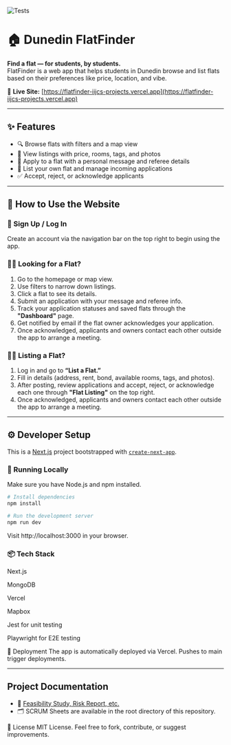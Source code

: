 ![Tests](https://github.com/iijc/flatfinder/actions/workflows/test.yml/badge.svg)

# 🏠 Dunedin FlatFinder

**Find a flat — for students, by students.**  
FlatFinder is a web app that helps students in Dunedin browse and list flats based on their preferences like price, location, and vibe.

🔗 **Live Site:** [https://flatfinder-iijcs-projects.vercel.app](https://flatfinder-iijcs-projects.vercel.app)

---

## ✨ Features

- 🔍 Browse flats with filters and a map view
- 📍 View listings with price, rooms, tags, and photos
- 📝 Apply to a flat with a personal message and referee details
- 🏡 List your own flat and manage incoming applications
- ✅ Accept, reject, or acknowledge applicants

---

## 👥 How to Use the Website

### 🔑 Sign Up / Log In

Create an account via the navigation bar on the top right to begin using the app.

### 🧑‍🎓 Looking for a Flat?

1. Go to the homepage or map view.
2. Use filters to narrow down listings.
3. Click a flat to see its details.
4. Submit an application with your message and referee info.
5. Track your application statuses and saved flats through the **"Dashboard"** page.
6. Get notified by email if the flat owner acknowledges your application.
7. Once acknowledged, applicants and owners contact each other outside the app to arrange a meeting.

### 🧑‍💼 Listing a Flat?

1. Log in and go to **“List a Flat.”**
2. Fill in details (address, rent, bond, available rooms, tags, and photos).
3. After posting, review applications and accept, reject, or acknowledge each one through **"Flat Listing"** on the top right.
4. Once acknowledged, applicants and owners contact each other outside the app to arrange a meeting.

---

## ⚙️ Developer Setup

This is a [Next.js](https://nextjs.org) project bootstrapped with [`create-next-app`](https://github.com/vercel/next.js/tree/canary/packages/create-next-app).

### 🔧 Running Locally

Make sure you have Node.js and npm installed.

```bash
# Install dependencies
npm install

# Run the development server
npm run dev
```

Visit http://localhost:3000 in your browser.

### 📦 Tech Stack

Next.js

MongoDB

Vercel

Mapbox

Jest for unit testing

Playwright for E2E testing

🚀 Deployment
The app is automatically deployed via Vercel. Pushes to main trigger deployments.

---

## Project Documentation

- 📄 [Feasibility Study, Risk Report, etc.](https://docs.google.com/document/d/1Xum9e8Tj2adPCKmqlr-do7mA50MLTTFDfUcoY-nKDzI/edit?usp=sharing)
- 🗂️ SCRUM Sheets are available in the root directory of this repository.

📄 License
MIT License. Feel free to fork, contribute, or suggest improvements.
